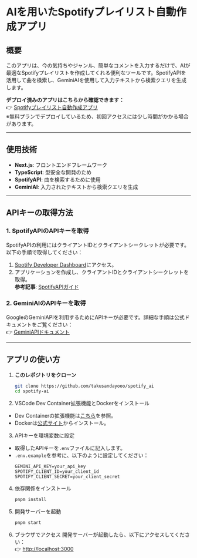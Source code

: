 # AIを用いたSpotifyプレイリスト自動作成アプリ

## 概要
このアプリは、今の気持ちやジャンル、簡単なコメントを入力するだけで、AIが最適なSpotifyプレイリストを作成してくれる便利なツールです。SpotifyAPIを活用して曲を検索し、GeminiAIを使用して入力テキストから検索クエリを生成します。

**デプロイ済みのアプリはこちらから確認できます：**  
👉 [Spotifyプレイリスト自動作成アプリ](https://spotify-ai-530k.onrender.com/)  
※無料プランでデプロイしているため、初回アクセスには少し時間がかかる場合があります。

---

## 使用技術
- **Next.js**: フロントエンドフレームワーク  
- **TypeScript**: 型安全な開発のため  
- **SpotifyAPI**: 曲を検索するために使用  
- **GeminiAI**: 入力されたテキストから検索クエリを生成  

---

## APIキーの取得方法

### 1. SpotifyAPIのAPIキーを取得
SpotifyAPIの利用にはクライアントIDとクライアントシークレットが必要です。以下の手順で取得してください：
1. [Spotify Developer Dashboard](https://developer.spotify.com/dashboard/applications)にアクセス。
2. アプリケーションを作成し、クライアントIDとクライアントシークレットを取得。  
   **参考記事**: [SpotifyAPIガイド](https://apidog.com/jp/blog/spotify-web-api-guide/#spotify%E3%82%A2%E3%83%97%E3%83%AA%E3%82%92%E4%BD%9C%E6%88%90)

### 2. GeminiAIのAPIキーを取得
GoogleのGeminiAPIを利用するためにAPIキーが必要です。詳細な手順は公式ドキュメントをご覧ください：  
👉 [GeminiAPIドキュメント](https://ai.google.dev/gemini-api/docs?hl=ja)

---

## アプリの使い方

1. **このレポジトリをクローン**
   ```bash
   git clone https://github.com/takusandayooo/spotify_ai
   cd spotify-ai
   ```

2.	VSCode Dev Container拡張機能とDockerをインストール
   - Dev Containerの拡張機能は[こちら](https://code.visualstudio.com/docs/devcontainers/containers)を参照。
   - Dockerは[公式サイト](https://www.docker.com/)からインストール。

3.	APIキーを環境変数に設定
   - 取得したAPIキーを`.env`ファイルに記入します。
   - `.env.example`を参考に、以下のように設定してください：
        ```plaintext
     GEMINI_API_KEY=your_api_key
     SPOTIFY_CLIENT_ID=your_client_id
     SPOTIFY_CLIENT_SECRET=your_client_secret
        ```
4.	依存関係をインストール
    ```bash
    pnpm install
    ```

5.	開発サーバーを起動
    ```bash
    pnpm start
    ```

6. ブラウザでアクセス
   開発サーバーが起動したら、以下にアクセスしてください：  
👉 [http://localhost:3000](http://localhost:3000)

